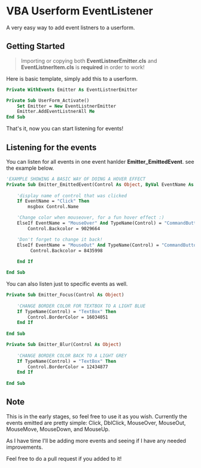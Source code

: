 # VBA Userform EventListener
A very easy way to add event listners to a userform.

## Getting Started
> Importing or copying both **EventListnerEmitter.cls** and **EventListnerItem.cls** is **required** in order to work!

Here is basic template, simply add this to a userform.
```vb
Private WithEvents Emitter As EventListnerEmitter

Private Sub UserForm_Activate()
    Set Emitter = New EventListnerEmitter
    Emitter.AddEventListnerAll Me
End Sub
```

That's it, now you can start listening for events!

## Listening for the events

You can listen for all events in one event hanlder **Emitter_EmittedEvent**. see the example below.

```vb
'EXAMPLE SHOWING A BASIC WAY OF DOING A HOVER EFFECT
Private Sub Emitter_EmittedEvent(Control As Object, ByVal EventName As String, ByRef EventValue As Variant)
    
    'display name of control that was clicked
    If EventName = "Click" Then
        msgbox Control.Name

    'Change color when mouseover, for a fun hover effect :)
    ElseIf EventName = "MouseOver" And TypeName(Control) = "CommandButton" Then
        Control.Backcolor = 9029664

    'Don't forget to change it back!    
    ElseIf EventName = "MouseOut" And TypeName(Control) = "CommandButton" Then
         Control.Backcolor = 8435998
        
    End If

End Sub
```

You can also listen just to specific events as well.

```vb
Private Sub Emitter_Focus(Control As Object)
    
    'CHANGE BORDER COLOR FOR TEXTBOX TO A LIGHT BLUE
    If TypeName(Control) = "TextBox" Then
        Control.BorderColor = 16034051
    End If
    
End Sub

Private Sub Emitter_Blur(Control As Object)
    
    'CHANGE BORDER COLOR BACK TO A LIGHT GREY
    If TypeName(Control) = "TextBox" Then
        Control.BorderColor = 12434877
    End If
    
End Sub
```

## Note
This is in the early stages, so feel free to use it as you wish. Currently the events emitted are pretty simple: Click, DblClick, MouseOver, MouseOut, MouseMove, MouseDown, and MouseUp. 

As I have time I'll be adding more events and seeing if I have any needed improvements.

Feel free to do a pull request if you added to it!
